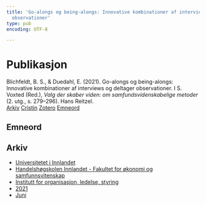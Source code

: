 ```yaml
---
title: 'Go-alongs og being-alongs: Innovative kombinationer af interviews og deltager
  observationer'
type: pub
encoding: UTF-8

---
```

<h1>Publikasjon</h1>
<article id="csl-bib-container-N25MDNUT" class="csl-bib-container">
  <div class="csl-bib-body"> <div class="csl-entry">Blichfeldt, B. S., &#38; Duedahl, E. (2021). Go-alongs og being-alongs: Innovative kombinationer af interviews og deltager observationer. I S. Voxted (Red.), <i>Valg der skaber viden: om samfundsvidenskabelige metoder</i> (2. utg., s. 279–296). Hans Reitzel.</div> </div>
  <div class="csl-bib-buttons">
    <a href="#taxonomy-article-N25MDNUT" alt="archive" class="csl-bib-button">Arkiv</a>
    <a href="https://app.cristin.no/results/show.jsf?id=1915568" alt="Cristin" class="csl-bib-button">Cristin</a>
    <a href="http://zotero.org/groups/5881554/items/N25MDNUT" alt="Zotero" class="csl-bib-button">Zotero</a>
    <a href="#keywords-article-N25MDNUT" alt="keywords" class="csl-bib-button">Emneord</a>
  </div>
  <div id="csl-bib-meta-container-N25MDNUT"></div>
</article>
<div id="csl-bib-meta-N25MDNUT" class="csl-bib-meta">
  <article id="keywords-article-N25MDNUT" class="keywords-article">
    <h1>Emneord</h1>
    
  </article>
  <article id="taxonomy-article-N25MDNUT" class="taxonomy-article">
    <h1>Arkiv</h1>
    <ul>
      <li><a href="{{< params subfolder >}}nn/archive/?key=3DCRN523">Universitetet i Innlandet</a></li>
      <li><a href="{{< params subfolder >}}nn/archive/?key=DU8Q9LN9">Handelshøgskolen Innlandet - Fakultet for økonomi og samfunnsvitenskap</a></li>
      <li><a href="{{< params subfolder >}}nn/archive/?key=4LUWR3ZM">Institutt for organisasjon, ledelse, styring</a></li>
      <li><a href="{{< params subfolder >}}nn/archive/?key=8VQBC64H">2021</a></li>
      <li><a href="{{< params subfolder >}}nn/archive/?key=C5H5GYLY">Juni</a></li>
    </ul>
  </article>
</div>
